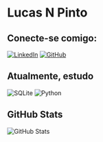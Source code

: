 # Lucas N Pinto

## Conecte-se comigo: 
[![LinkedIn](https://img.shields.io/badge/LinkedIn-0077B5?style=for-the-badge&logo=linkedin&logoColor=white)][def] [![GitHub](https://img.shields.io/badge/GitHub-100000?style=for-the-badge&logo=github&logoColor=white)](https://github.com/aristoxen)

## Atualmente, estudo 
![SQLite](https://img.shields.io/badge/SQLite-000?style=for-the-badge&logo=sqlite&logoColor=07405E) ![Python](https://img.shields.io/badge/python-3670A0?style=for-the-badge&logo=python&logoColor=ffdd54) 


## GitHub Stats 
![GitHub Stats](https://github-readme-stats.vercel.app/api?username=aristoxen&theme=transparent&bg_color=000&border_color=30A3DC&show_icons=true&icon_color=30A3DC&title_color=E94D5F&text_color=FFF)

[def]: https://www.linkedin.com/in/lucas-n-pinto/